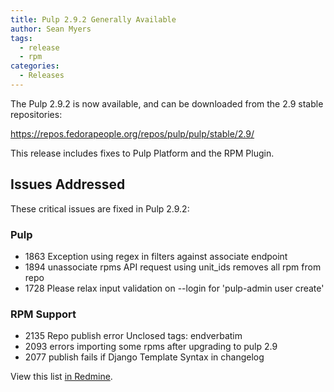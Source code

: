 ```yaml
---
title: Pulp 2.9.2 Generally Available
author: Sean Myers
tags:
  - release
  - rpm
categories:
  - Releases
---
```

The Pulp 2.9.2 is now available, and can be downloaded from the 2.9 stable repositories:

<https://repos.fedorapeople.org/repos/pulp/pulp/stable/2.9/>

This release includes fixes to Pulp Platform and the RPM Plugin.

## Issues Addressed

These critical issues are fixed in Pulp 2.9.2:

### Pulp
- 1863    Exception using regex in filters against associate endpoint
- 1894    unassociate rpms API request using unit_ids removes all rpm from repo
- 1728    Please relax input validation on --login for 'pulp-admin user create'

###  RPM Support
- 2135    Repo publish error Unclosed tags: endverbatim
- 2093    errors importing some rpms after upgrading to pulp 2.9
- 2077    publish fails if Django Template Syntax in changelog

View this list [in Redmine](http://bit.ly/2aygdsB).
